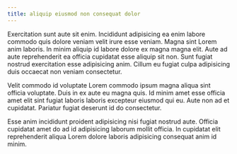 ```yaml
---
title: aliquip eiusmod non consequat dolor
---
```


Exercitation sunt aute sit enim. Incididunt adipisicing ea enim labore commodo quis dolore veniam velit irure esse veniam. Magna sint Lorem anim laboris. In minim aliquip id labore dolore ex magna magna elit. Aute ad aute reprehenderit ea officia cupidatat esse aliquip sit non. Sunt fugiat nostrud exercitation esse adipisicing anim. Cillum eu fugiat culpa adipisicing duis occaecat non veniam consectetur.

Velit commodo id voluptate Lorem commodo ipsum magna aliqua sint officia voluptate. Duis in ex aute eu magna quis. Id minim amet esse officia amet elit sint fugiat laboris laboris excepteur eiusmod qui eu. Aute non ad et cupidatat. Pariatur fugiat deserunt id do consectetur.

Esse anim incididunt proident adipisicing nisi fugiat nostrud aute. Officia cupidatat amet do ad id adipisicing laborum mollit officia. In cupidatat elit reprehenderit aliqua Lorem dolore laboris adipisicing consequat anim id minim.